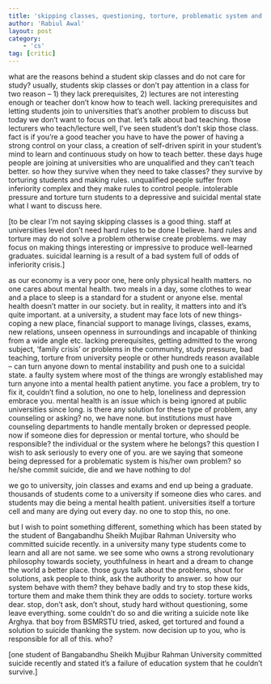 ```yaml
---
title: 'skipping classes, questioning, torture, problematic system and suicide'
author: 'Rabiul Awal'
layout: post
category:
    - 'cs'
tag: [critic]
---
```

what are the reasons behind a student skip classes and do not care for study? usually, students skip classes or don’t pay attention in a class for two reason – 1) they lack prerequisites, 2) lectures are not interesting enough or teacher don’t know how to teach well. lacking prerequisites and letting students join to universities that’s another problem to discuss but today we don’t want to focus on that. let’s talk about bad teaching. those lecturers who teach/lecture well, I’ve seen student’s don’t skip those class. fact is if you’re a good teacher you have to have the power of having a strong control on your class, a creation of self-driven spirit in your student’s mind to learn and continuous study on how to teach better. these days huge people are joining at universities who are unqualified and they can’t teach better. so how they survive when they need to take classes? they survive by torturing students and making rules. unqualified people suffer from inferiority complex and they make rules to control people. intolerable pressure and torture turn students to a depressive and suicidal mental state what I want to discuss here.

[to be clear I’m not saying skipping classes is a good thing. staff at <g class="gr_ gr_67 gr-alert gr_gramm gr_inline_cards gr_run_anim Grammar only-ins replaceWithoutSep" data-gr-id="67" id="67">universiti</g>es level don’t need hard rules to be done I believe. hard rules and torture may do not solve a problem otherwise create problems. we may focus on making things interesting or impressive to produce well-learned graduates. suicidal learning is a result of a bad system full of odds of inferiority crisis.\]

as our economy is a very poor one, here only physical health matters. no one cares about mental health. two meals in a day, some clothes to wear and a place to sleep is a standard for a student or anyone else. mental health doesn’t matter in our society. but in reality, it matters into and it’s quite important. at a university, a student may face lots of new things- coping a new place, financial support to manage livings, classes, exams, new relations, unseen openness in surroundings and incapable of thinking from a wide angle etc. lacking prerequisites, getting admitted to the wrong subject, ‘family crisis’ or problems in the community, study pressure, bad teaching, torture from university people or other hundreds reason available – can turn anyone down to mental instability and push one to a suicidal state. a faulty system where most of the things are wrongly established may turn anyone into a mental health patient anytime. you face a problem, try to fix it, couldn’t find a solution, no one to help, loneliness and depression embrace you. mental health is an issue which is being ignored at public universities since long. is there any solution for these type of problem, any counseling or asking? no, we have none. but institutions must have counseling departments to handle mentally broken or depressed people. now if someone dies for depression or mental torture, who should be responsible? the individual or the system where he belongs? this question I wish to ask seriously to every one of you. are we saying that someone being depressed for a problematic system is his/her own problem? so he/she commit suicide, die and we have nothing to do!

we go to university, join classes and exams and end up being a graduate. thousands of students come to a university if someone dies who cares. and students may die being a mental health patient. universities itself a torture cell and many are dying out every day. no one to stop this, no one.

but I wish to point something different, something which has been stated by the student of Bangabandhu Sheikh Mujibar Rahman University who committed suicide recently. in a university many type students come to learn and all are not same. we see some who owns a <g class="gr_ gr_14 gr-alert gr_gramm gr_inline_cards gr_run_anim Grammar only-ins replaceWithoutSep" data-gr-id="14" id="14">strong</g> revolutionary philosophy towards society, youthfulness in heart and a dream to change the world a better place. those guys talk about the problems, shout for solutions, ask people to think, ask the authority to answer. so how our system behave with them? they behave badly and try to stop these kids, torture them and make them think they are odds to society. torture works dear. stop, don’t ask, don’t shout, study hard without questioning, some leave everything. some couldn’t do so and die writing a suicide note like Arghya. that boy from BSMRSTU tried, asked, get tortured and found a solution to suicide thanking the system. now decision up to you, who is responsible for all of this. who?

[one student of Bangabandhu Sheikh Mujibur Rahman University committed suicide recently and stated it’s a failure of <g class="gr_ gr_3 gr-alert gr_gramm gr_inline_cards gr_run_anim Grammar only-ins doubleReplace replaceWithoutSep" data-gr-id="3" id="3">education</g> system that he couldn’t survive.\]